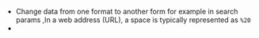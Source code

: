 - Change data from one format to another form 
  for example in search params ,In a web address (URL), a space is typically represented as `%20`
-